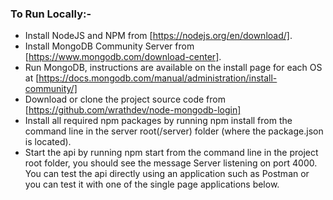 ### To Run Locally:-

- Install NodeJS and NPM from [https://nodejs.org/en/download/].
- Install MongoDB Community Server from [https://www.mongodb.com/download-center].
- Run MongoDB, instructions are available on the install page for each OS at [https://docs.mongodb.com/manual/administration/install-community/]
- Download or clone the project source code from [https://github.com/wrathdev/node-mongodb-login]
- Install all required npm packages by running npm install from the command line in the server root(/server) folder (where the package.json is located).
- Start the api by running npm start from the command line in the project root folder, you should see the message Server listening on port 4000. You can test the api directly using an application such as Postman or you can test it with one of the single page applications below.
